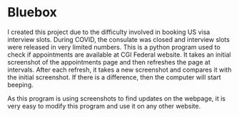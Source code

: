 # Bluebox

I created this project due to the difficulty involved in booking US visa interview slots. During COVID, the consulate was closed and interview slots were released in very limited numbers. This is a python program used to check if appointments are available at CGI Federal website. It takes an initial screenshot of the appointments page and then refreshes the page at intervals. After each refresh, it takes a new screenshot and compares it with the initial screenshot. If there is a difference, then the computer will start beeping.

As this program is using screenshots to find updates on the webpage, it is very easy to modify this program and use it on any other website.
